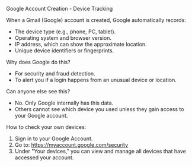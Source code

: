 Google Account Creation - Device Tracking

When a Gmail (Google) account is created, Google automatically records:
- The device type (e.g., phone, PC, tablet).
- Operating system and browser version.
- IP address, which can show the approximate location.
- Unique device identifiers or fingerprints.

Why does Google do this?
- For security and fraud detection.
- To alert you if a login happens from an unusual device or location.

Can anyone else see this?
- No. Only Google internally has this data.
- Others cannot see which device you used unless they gain access to your Google account.

How to check your own devices:
1. Sign in to your Google Account.
2. Go to: https://myaccount.google.com/security
3. Under "Your devices," you can view and manage all devices that have accessed your account.
